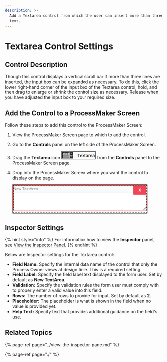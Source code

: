 ```yaml
---
description: >-
  Add a Textarea control from which the user can insert more than three lines of
  text.
---
```


# Textarea Control Settings

## Control Description

Though this control displays a vertical scroll bar if more than three lines are inserted, the input box can be expanded as necessary. To do this, click the lower right-hand corner of the input box of the Textarea control, hold, and then drag to enlarge or shrink the control size as necessary. Release when you have adjusted the input box to your required size.

## Add the Control to a ProcessMaker Screen <a id="add-the-control-to-a-processmaker-screen"></a>

Follow these steps to add this control to the ProcessMaker Screen:

1. View the ProcessMaker Screen page to which to add the control.
2. Go to the **Controls** panel on the left side of the ProcessMaker Screen.
3. Drag the **Textarea** icon ![](../../../../.gitbook/assets/textarea-control-screens-builder-processes.png) from the **Controls** panel to the ProcessMaker Screen page.
4. Drop into the ProcessMaker Screen where you want the control to display on the page.

   ![](../../../../.gitbook/assets/textarea-control-placed-screens-builder-processes.png)

## Inspector Settings <a id="inspector-settings"></a>

{% hint style="info" %}
For information how to view the **Inspector** panel, see [View the Inspector Panel](https://processmaker.gitbook.io/processmaker-4-community/-LPblkrcFWowWJ6HZdhC/designing-processes/design-forms/screens-builder/view-the-inspector-pane).
{% endhint %}

Below are Inspector settings for the Textarea control:

* **Field Name:** Specify the internal data name of the control that only the Process Owner views at design time. This is a required setting.
* **Field Label:** Specify the field label text displayed to the form user. Set by default as **New TextArea**.
* **Validation:** Specify the validation rules the form user must comply with to properly enter a valid value into this field.
* **Rows:** The number of rows to provide for input. Set by default as **2**.
* **Placeholder:** The placeholder is what is shown in the field when no value is provided yet.
* **Help Text:** Specify text that provides additional guidance on the field's use.

## Related Topics <a id="related-topics"></a>

{% page-ref page="../view-the-inspector-pane.md" %}

{% page-ref page="./" %}

